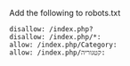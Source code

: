 Add the following to robots.txt

```
disallow: /index.php?
disallow: /index.php/*:
allow: /index.php/Category:
allow: /index.php/קטגוריה:
```
